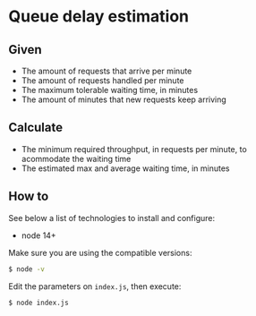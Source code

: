 # Queue delay estimation

## Given

- The amount of requests that arrive per minute
- The amount of requests handled per minute
- The maximum tolerable waiting time, in minutes
- The amount of minutes that new requests keep arriving

## Calculate

- The minimum required throughput, in requests per minute, to acommodate the waiting time
- The estimated max and average waiting time, in minutes

## How to

See below a list of technologies to install and configure:

- node 14+

Make sure you are using the compatible versions:

```sh
$ node -v
```

Edit the parameters on `index.js`, then execute:

```sh
$ node index.js
```
